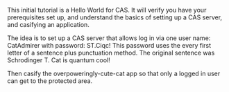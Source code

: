 This initial tutorial is a Hello World for CAS. It will verify you have your prerequisites set up, and understand the basics of setting up a CAS server, and casifying an application.

The idea is to set up a CAS server that allows log in via one user name: CatAdmirer with password: ST.Ciqc! This password uses the every first letter of a sentence plus punctuation method. The original sentence was Schrodinger T. Cat is quantum cool!

Then casify the overpoweringly-cute-cat app so that only a logged in user can get to the protected area.


